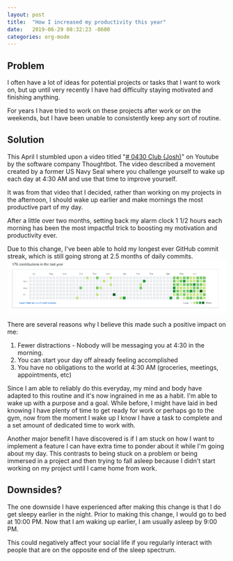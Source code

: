 ```yaml
--- 
layout: post
title:  "How I increased my productivity this year"
date:   2019-06-29 08:32:23 -0600
categories: org-mode
---
```

## Problem
I often have a lot of ideas for potential projects or tasks that I want to work on, but up until very recently I have had difficulty staying motivated and finishing anything.

For years I have tried to work on these projects after work or on the weekends, but I have been unable to consistently keep any sort of routine.

## Solution

This April I stumbled upon a video titled "[# 0430 Club (Josh)](https://www.youtube.com/watch?v=gApc3-1p_3w)" on Youtube by the software company Thoughtbot. The video described a movement created by a former US Navy Seal where you challenge yourself to wake up each day at 4:30 AM and use that time to improve yourself.

 It was from that video that I decided, rather than working on my projects in the afternoon, I should wake up earlier and make mornings the most productive part of my day.

After a little over two months, setting back my alarm clock 1 1/2 hours each morning has been the most impactful trick to boosting my motivation and productivity ever.

Due to this change, I've been able to hold my longest ever GitHub commit streak, which is still going strong at 2.5 months of daily commits.
![Commit Streak](/assets/images/increase-productivity/commit-streak.png)

There are several reasons why I believe this made such a positive impact on me:
1. Fewer distractions - Nobody will be messaging you at 4:30 in the morning.
2. You can start your day off already feeling accomplished
3. You have no obligations to the world at 4:30 AM (groceries, meetings, appointments, etc)

Since I am able to reliably do this everyday, my mind and body have adapted to this routine and it's now ingrained in me as a habit. I'm able to wake up with a purpose and a goal. While before, I might have laid in bed knowing I have plenty of time to get ready for work or perhaps go to the gym, now from the moment I wake up I know I have a task to complete and a set amount of dedicated time to work with.

Another major benefit I have discovered is if I am stuck on how I want to implement a feature I can have extra time to ponder about it while I'm going about my day. This contrasts to being stuck on a problem or being immersed in a project and then trying to fall asleep because I didn't start working on my project until I came home from work.

## Downsides?

The one downside I have experienced after making this change is that I do get sleepy earlier in the night. Prior to making this change, I would go to bed at 10:00 PM. Now that I am waking up earlier, I am usually asleep by 9:00 PM. 

This could negatively affect your social life if you regularly interact with people that are on the opposite end of the sleep spectrum. 
